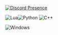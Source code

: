 [![Discord Presence](https://lanyard.cnrad.dev/api/838487899158347848)](https://discord.com/users/838487899158347848)

![Lua](https://img.shields.io/badge/lua-%232C2D72.svg?style=for-the-badge&logo=lua&logoColor=white)![Python](https://img.shields.io/badge/python-3670A0?style=for-the-badge&logo=python&logoColor=ffdd54)
![C++](https://img.shields.io/badge/-C%2B%2B-lightgrey)

![Windows](https://img.shields.io/badge/Windows-0078D6?style=for-the-badge&logo=windows&logoColor=white)
